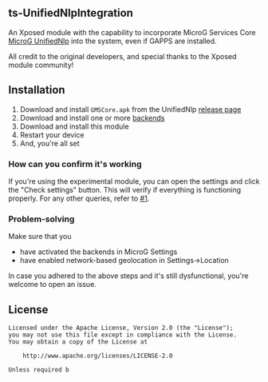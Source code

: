ts-UnifiedNlpIntegration
-

An Xposed module with the capability to incorporate MicroG Services Core [MicroG UnifiedNlp](https://github.com/microg/android_packages_apps_GmsCore) into the system, even if GAPPS are installed.

All credit to the original developers, and special thanks to the Xposed module community!

Installation
--

1. Download and install `GMSCore.apk` from the UnifiedNlp [release page](https://github.com/microg/android_packages_apps_GmsCore/releases)
2. Download and install one or more [backends](https://github.com/microg/android_packages_apps_UnifiedNlp#usage)
3. Download and install this module
4. Restart your device
5. And, you're all set

### How can you confirm it's working

If you're using the experimental module, you can open the settings and click the "Check settings" button. This will verify if everything is functioning properly.
For any other queries, refer to [#1](https://github.com/Rawi01/XposedUnifiedNlp/issues/1).

### Problem-solving

Make sure that you
* have activated the backends in MicroG Settings
* have enabled network-based geolocation in Settings->Location

In case you adhered to the above steps and it's still dysfunctional, you're welcome to open an issue.

License
---
    Licensed under the Apache License, Version 2.0 (the "License");
    you may not use this file except in compliance with the License.
    You may obtain a copy of the License at

        http://www.apache.org/licenses/LICENSE-2.0

    Unless required b